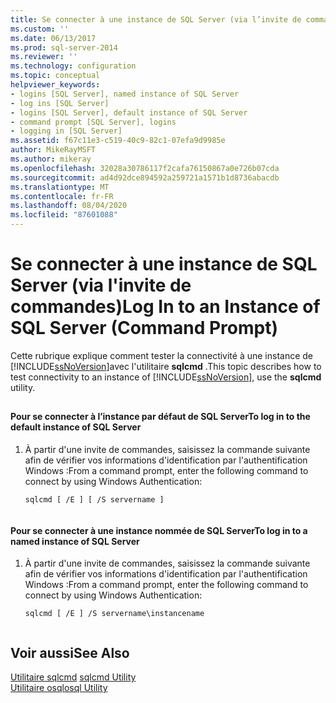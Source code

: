 ```yaml
---
title: Se connecter à une instance de SQL Server (via l’invite de commandes) | Microsoft Docs
ms.custom: ''
ms.date: 06/13/2017
ms.prod: sql-server-2014
ms.reviewer: ''
ms.technology: configuration
ms.topic: conceptual
helpviewer_keywords:
- logins [SQL Server], named instance of SQL Server
- log ins [SQL Server]
- logins [SQL Server], default instance of SQL Server
- command prompt [SQL Server], logins
- logging in [SQL Server]
ms.assetid: f67c11e3-c519-40c9-82c1-07efa9d9985e
author: MikeRayMSFT
ms.author: mikeray
ms.openlocfilehash: 32028a30786117f2cafa76150867a0e726b07cda
ms.sourcegitcommit: ad4d92dce894592a259721a1571b1d8736abacdb
ms.translationtype: MT
ms.contentlocale: fr-FR
ms.lasthandoff: 08/04/2020
ms.locfileid: "87601088"
---
```

# <a name="log-in-to-an-instance-of-sql-server-command-prompt"></a><span data-ttu-id="5c928-102">Se connecter à une instance de SQL Server (via l'invite de commandes)</span><span class="sxs-lookup"><span data-stu-id="5c928-102">Log In to an Instance of SQL Server (Command Prompt)</span></span>
  <span data-ttu-id="5c928-103">Cette rubrique explique comment tester la connectivité à une instance de [!INCLUDE[ssNoVersion](../../includes/ssnoversion-md.md)]avec l'utilitaire **sqlcmd** .</span><span class="sxs-lookup"><span data-stu-id="5c928-103">This topic describes how to test connectivity to an instance of [!INCLUDE[ssNoVersion](../../includes/ssnoversion-md.md)], use the **sqlcmd** utility.</span></span>  
  
##  <a name="SSMSProcedure"></a>  
  
#### <a name="to-log-in-to-the-default-instance-of-sql-server"></a><span data-ttu-id="5c928-104">Pour se connecter à l’instance par défaut de SQL Server</span><span class="sxs-lookup"><span data-stu-id="5c928-104">To log in to the default instance of SQL Server</span></span>  
  
1.  <span data-ttu-id="5c928-105">À partir d'une invite de commandes, saisissez la commande suivante afin de vérifier vos informations d'identification par l'authentification Windows :</span><span class="sxs-lookup"><span data-stu-id="5c928-105">From a command prompt, enter the following command to connect by using Windows Authentication:</span></span>  
  
    ```  
    sqlcmd [ /E ] [ /S servername ]  
  
    ```  
  
#### <a name="to-log-in-to-a-named-instance-of-sql-server"></a><span data-ttu-id="5c928-106">Pour se connecter à une instance nommée de SQL Server</span><span class="sxs-lookup"><span data-stu-id="5c928-106">To log in to a named instance of SQL Server</span></span>  
  
1.  <span data-ttu-id="5c928-107">À partir d'une invite de commandes, saisissez la commande suivante afin de vérifier vos informations d'identification par l'authentification Windows :</span><span class="sxs-lookup"><span data-stu-id="5c928-107">From a command prompt, enter the following command to connect by using Windows Authentication:</span></span>  
  
    ```  
    sqlcmd [ /E ] /S servername\instancename  
  
    ```  
  
## <a name="see-also"></a><span data-ttu-id="5c928-108">Voir aussi</span><span class="sxs-lookup"><span data-stu-id="5c928-108">See Also</span></span>  
 <span data-ttu-id="5c928-109">[Utilitaire sqlcmd](../../tools/sqlcmd-utility.md) </span><span class="sxs-lookup"><span data-stu-id="5c928-109">[sqlcmd Utility](../../tools/sqlcmd-utility.md) </span></span>  
 [<span data-ttu-id="5c928-110">Utilitaire osql</span><span class="sxs-lookup"><span data-stu-id="5c928-110">osql Utility</span></span>](../../tools/osql-utility.md)  
  
  
